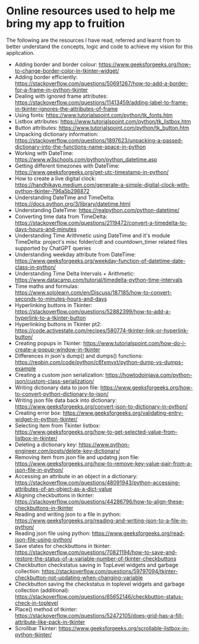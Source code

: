 # Online resources used to help me bring my app to fruition
The following are the resources I have read, referred and learnt from to better understand the concepts, logic and code to achieve my vision for this application.

- Adding border and border colour: https://www.geeksforgeeks.org/how-to-change-border-color-in-tkinter-widget/
- Adding border efficiently: https://stackoverflow.com/questions/50691267/how-to-add-a-border-for-a-frame-in-python-tkinter
- Dealing with ignored frame attributes: https://stackoverflow.com/questions/11413459/adding-label-to-frame-in-tkinter-ignores-the-attributes-of-frame
- Using fonts: https://www.tutorialspoint.com/python/tk_fonts.htm
- Listbox attributes: https://www.tutorialspoint.com/python/tk_listbox.htm
- Button attributes: https://www.tutorialspoint.com/python/tk_button.htm
- Unpacking dictionary information: https://stackoverflow.com/questions/1897623/unpacking-a-passed-dictionary-into-the-functions-name-space-in-python
- Working with DateTime: https://www.w3schools.com/python/python_datetime.asp
- Getting different timezones with DateTime: https://www.geeksforgeeks.org/get-utc-timestamp-in-python/
- How to create a live digital clock: https://handhikayp.medium.com/generate-a-simple-digital-clock-with-python-tkinter-796a5b298872
- Understanding DateTime and TimeDelta: https://docs.python.org/3/library/datetime.html
- Understanding DateTime: https://realpython.com/python-datetime/
- Converting time data from TimeDelta: https://stackoverflow.com/questions/2119472/convert-a-timedelta-to-days-hours-and-minutes
- Understanding Time Arithmetic using DateTime and it's module TimeDelta: project's misc folder/cdt and countdown_timer related files supported by ChatGPT queries
- Understanding weekday attribute from DateTime: https://www.geeksforgeeks.org/weekday-function-of-datetime-date-class-in-python/
- Understanding Time Delta Intervals + Arithmetic: https://www.datacamp.com/tutorial/timedelta-python-time-intervals
- Time maths and formulas: https://www.sololearn.com/en/Discuss/187185/how-to-convert-seconds-to-minutes-hours-and-days
- Hyperlinking buttons in Tkinter: https://stackoverflow.com/questions/52882399/how-to-add-a-hyperlink-to-a-tkinter-button
- Hyperlinking buttons in Tkinter pt2: https://code.activestate.com/recipes/580774-tkinter-link-or-hyperlink-button/
- Creating popups in Tkinter: https://www.tutorialspoint.com/how-do-i-create-a-popup-window-in-tkinter
- Differences in json's dump() and dumps() functions: https://reqbin.com/code/python/c6fxmvxt/python-dump-vs-dumps-example
- Creating a custom json serialization: https://howtodoinjava.com/python-json/custom-class-serialization/
- Writing dictionary data to json file: https://www.geeksforgeeks.org/how-to-convert-python-dictionary-to-json/
- Writing json file data back into dictionary: https://www.geeksforgeeks.org/convert-json-to-dictionary-in-python/
- Creating error box: https://www.geeksforgeeks.org/validating-entry-widget-in-python-tkinter/
- Selecting item from Tkinter listbox: https://www.geeksforgeeks.org/how-to-get-selected-value-from-listbox-in-tkinter/
- Deleting a dictionary key: https://www.python-engineer.com/posts/delete-key-dictionary/
- Removing item from json file and updatng json file: https://www.geeksforgeeks.org/how-to-remove-key-value-pair-from-a-json-file-in-python/
- Accessing an attribute in an object in a dictionary: https://stackoverflow.com/questions/48091943/python-accessing-attributes-of-an-object-as-a-dict-value
- Aligning checkbuttons in tkinter: https://stackoverflow.com/questions/44286796/how-to-align-these-checkbuttons-in-tkinter
- Reading and writing json to a file in python: https://www.geeksforgeeks.org/reading-and-writing-json-to-a-file-in-python/
- Reading json file using python: https://www.geeksforgeeks.org/read-json-file-using-python/
- Save states for checkbuttons in tkinter: https://stackoverflow.com/questions/70821194/how-to-save-and-restore-the-status-of-a-variable-number-of-tkinter-checkbuttons
- Checkbutton checkstatus saving in TopLevel widgets and garbage collection: https://stackoverflow.com/questions/59797094/tkinter-checkbutton-not-updating-when-changing-variable
- Checkbutton saving the checkstatus in toplevel widgets and garbage collection (additional): https://stackoverflow.com/questions/65652146/checkbutton-status-check-in-toplevel
- Place() method of tkinter: https://stackoverflow.com/questions/52472105/does-grid-has-a-fill-attribute-like-pack-in-tkinter
- Scrollbar Tkinter: https://www.geeksforgeeks.org/scrollable-listbox-in-python-tkinter/
